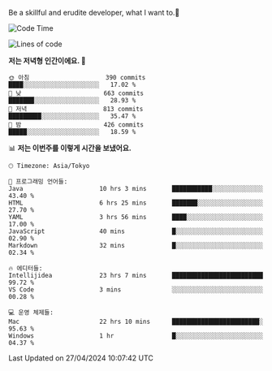 Be a skillful and erudite developer, what I want to.👶

<!--START_SECTION:waka-->
![Code Time](http://img.shields.io/badge/Code%20Time-741%20hrs%204%20mins-blue)

![Lines of code](https://img.shields.io/badge/%EC%A0%80%EB%8A%94%20%EC%97%AC%ED%83%9C%EA%B9%8C%EC%A7%80%20-1.6%20million%20%EC%A4%84%EC%9D%98%20%EC%BD%94%EB%93%9C%EB%A5%BC%20%EC%9E%91%EC%84%B1%ED%96%88%EC%96%B4%EC%9A%94.-blue)

**저는 저녁형 인간이에요. 🦉** 

```text
🌞 아침                     390 commits         ████░░░░░░░░░░░░░░░░░░░░░   17.02 % 
🌆 낮　                     663 commits         ███████░░░░░░░░░░░░░░░░░░   28.93 % 
🌃 저녁                     813 commits         █████████░░░░░░░░░░░░░░░░   35.47 % 
🌙 밤　                     426 commits         █████░░░░░░░░░░░░░░░░░░░░   18.59 % 
```


📊 **저는 이번주를 이렇게 시간을 보냈어요.** 

```text
🕑︎ Timezone: Asia/Tokyo

💬 프로그래밍 언어들: 
Java                     10 hrs 3 mins       ███████████░░░░░░░░░░░░░░   43.40 % 
HTML                     6 hrs 25 mins       ███████░░░░░░░░░░░░░░░░░░   27.70 % 
YAML                     3 hrs 56 mins       ████░░░░░░░░░░░░░░░░░░░░░   17.00 % 
JavaScript               40 mins             █░░░░░░░░░░░░░░░░░░░░░░░░   02.90 % 
Markdown                 32 mins             █░░░░░░░░░░░░░░░░░░░░░░░░   02.34 % 

🔥 에디터들: 
Intellijidea             23 hrs 7 mins       █████████████████████████   99.72 % 
VS Code                  3 mins              ░░░░░░░░░░░░░░░░░░░░░░░░░   00.28 % 

💻 운영 체제들: 
Mac                      22 hrs 10 mins      ████████████████████████░   95.63 % 
Windows                  1 hr                █░░░░░░░░░░░░░░░░░░░░░░░░   04.37 % 
```


 Last Updated on 27/04/2024 10:07:42 UTC
<!--END_SECTION:waka-->
